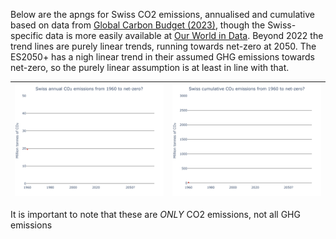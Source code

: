Below are the apngs for Swiss CO2 emissions, annualised and cumulative based on data from [Global Carbon Budget (2023)](https://essd.copernicus.org/articles/15/5301/2023/), though the Swiss-specific data is more easily available at [Our World in Data](https://ourworldindata.org/co2/country/switzerland). Beyond 2022 the trend lines are purely linear trends, running towards net-zero at 2050. The ES2050+ has a nigh linear trend in their assumed GHG emissions towards net-zero, so the purely linear assumption is at least in line with that.

![APNG_Annual_CO2](https://github.com/GabelSpitzer/Swiss-Nuclear-Initiative-Publications/blob/d00a5ad5f7f2c4e8a57f46028d3cd2fa82721577/Website-specific_stuff/Images/Linear_Annual_CO2_1960_2050_NetZero_to_2070.apng) | ![APNG_Cumulativel_CO2](https://github.com/GabelSpitzer/Swiss-Nuclear-Initiative-Publications/blob/d00a5ad5f7f2c4e8a57f46028d3cd2fa82721577/Website-specific_stuff/Images/Linear_Cumulative_CO2_1960_2050_NetZero_to_2070.apng)
:--|--:

It is important to note that these are _ONLY_ CO2 emissions, not all GHG emissions
